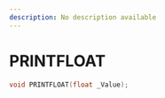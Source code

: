 ```yaml
---
description: No description available 
---
```


# PRINTFLOAT

```cpp
void PRINTFLOAT(float _Value);
```